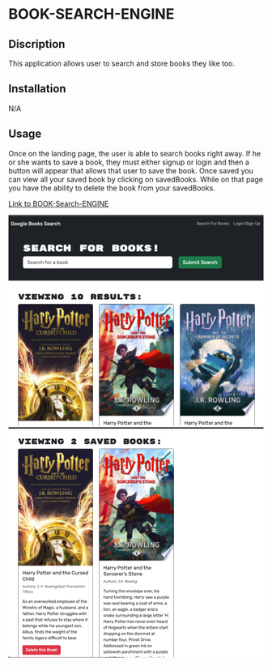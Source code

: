 # BOOK-SEARCH-ENGINE

## Discription

This application allows user to search and store books they like too.

## Installation 

N/A

## Usage

Once on the landing page, the user is able to search books right away. If he or she wants to save a book, they must either signup or login and then a button will appear that allows that user to save the book. Once saved you can view all your saved book by clicking on savedBooks. While on that page you have the ability to delete the book from your savedBooks.

[Link to BOOK-Search-ENGINE](https://book-search-engine-k333.onrender.com/)

![screenshot of website](./client/public/landingPage.png)
![screenshot of website](./client/public/saveBooks.png)
